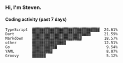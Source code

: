 ### Hi, I'm Steven.

#### Coding activity (past 7 days)
```
TypeScript  ▓▓▓▓▓▓▓▓▓▓▓▓▓▓▓▓▓▓▓▓▓▓▓▓▓▓▓▓▓▓  24.61%
Dart        ▓▓▓▓▓▓▓▓▓▓▓▓▓▓▓▓▓▓▓▓▓▓▓▓▓▓      21.59%
Markdown    ▓▓▓▓▓▓▓▓▓▓▓▓▓▓▓▓▓▓▓▓▓▓          18.57%
other       ▓▓▓▓▓▓▓▓▓▓▓▓▓▓▓                 12.51%
Go          ▓▓▓▓▓▓▓▓▓▓▓                      9.54%
YAML        ▓▓▓▓▓▓▓▓▓                        8.07%
Groovy      ▓▓▓▓▓▓                           5.12%
```
